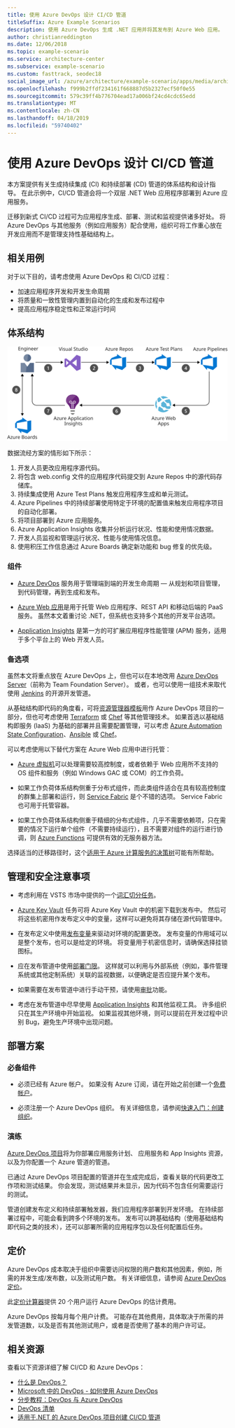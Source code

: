 ```yaml
---
title: 使用 Azure DevOps 设计 CI/CD 管道
titleSuffix: Azure Example Scenarios
description: 使用 Azure DevOps 生成 .NET 应用并将其发布到 Azure Web 应用。
author: christianreddington
ms.date: 12/06/2018
ms.topic: example-scenario
ms.service: architecture-center
ms.subservice: example-scenario
ms.custom: fasttrack, seodec18
social_image_url: /azure/architecture/example-scenario/apps/media/architecture-devops-dotnet-webapp.svg
ms.openlocfilehash: f999b2ffdf234161f668887d5b2327ecf50f0e55
ms.sourcegitcommit: 579c39ff4b776704ead17a006bf24cd4cdc65edd
ms.translationtype: MT
ms.contentlocale: zh-CN
ms.lasthandoff: 04/18/2019
ms.locfileid: "59740402"
---
```

# <a name="design-a-cicd-pipeline-using-azure-devops"></a>使用 Azure DevOps 设计 CI/CD 管道

本方案提供有关生成持续集成 (CI) 和持续部署 (CD) 管道的体系结构和设计指导。 在此示例中，CI/CD 管道会将一个双层 .NET Web 应用程序部署到 Azure 应用服务。

迁移到新式 CI/CD 过程可为应用程序生成、部署、测试和监视提供诸多好处。 将 Azure DevOps 与其他服务（例如应用服务）配合使用，组织可将工作重心放在开发应用而不是管理支持性基础结构上。

## <a name="relevant-use-cases"></a>相关用例

对于以下目的，请考虑使用 Azure DevOps 和 CI/CD 过程：

- 加速应用程序开发和开发生命周期
- 将质量和一致性管理内置到自动化的生成和发布过程中
- 提高应用程序稳定性和正常运行时间

## <a name="architecture"></a>体系结构

![使用 Azure DevOps 和 Azure 应用服务的 DevOps 方案中涉及的 Azure 组件体系结构示意图][architecture]

数据流经方案的情形如下所示：

1. 开发人员更改应用程序源代码。
2. 将包含 web.config 文件的应用程序代码提交到 Azure Repos 中的源代码存储库。
3. 持续集成使用 Azure Test Plans 触发应用程序生成和单元测试。
4. Azure Pipelines 中的持续部署使用特定于环境的配置值来触发应用程序项目的自动化部署。
5. 将项目部署到 Azure 应用服务。
6. Azure Application Insights 收集并分析运行状况、性能和使用情况数据。
7. 开发人员监视和管理运行状况、性能与使用情况信息。
8. 使用积压工作信息通过 Azure Boards 确定新功能和 bug 修复的优先级。

### <a name="components"></a>组件

- [Azure DevOps][vsts] 服务用于管理端到端的开发生命周期 &mdash; 从规划和项目管理，到代码管理，再到生成和发布。

- [Azure Web 应用][web-apps]是用于托管 Web 应用程序、REST API 和移动后端的 PaaS 服务。 虽然本文着重讨论 .NET，但系统也支持多个其他的开发平台选项。

- [Application Insights][application-insights] 是第一方的可扩展应用程序性能管理 (APM) 服务，适用于多个平台上的 Web 开发人员。

### <a name="alternatives"></a>备选项

虽然本文将重点放在 Azure DevOps 上，但也可以在本地改用 [Azure DevOps Server][azure-devops-server]（前称为 Team Foundation Server）。 或者，也可以使用一组技术来取代使用 [Jenkins][jenkins-on-azure] 的开源开发管道。

从基础结构即代码的角度看，可将[资源管理器模板][arm-templates]用作 Azure DevOps 项目的一部分，但也可考虑使用 [Terraform][terraform] 或 [Chef][chef] 等其他管理技术。 如果首选以基础结构即服务 (IaaS) 为基础的部署并且需要配置管理，可以考虑 [Azure Automation State Configuration][desired-state-configuration]、[Ansible][ansible] 或 [Chef][chef]。

可以考虑使用以下替代方案在 Azure Web 应用中进行托管：

- [Azure 虚拟机][compare-vm-hosting]可以处理需要较高控制度，或者依赖于 Web 应用所不支持的 OS 组件和服务（例如 Windows GAC 或 COM）的工作负荷。

- 如果工作负荷体系结构侧重于分布式组件，而此类组件适合在具有较高控制度的群集上部署和运行，则 [Service Fabric][service-fabric] 是个不错的选项。 Service Fabric 也可用于托管容器。

- 如果工作负荷体系结构侧重于精细的分布式组件，几乎不需要依赖项，只在需要的情况下运行单个组件（不需要持续运行），且不需要对组件的运行进行协调，则 [Azure Functions][azure-functions] 可提供有效的无服务器方法。

选择适当的迁移路径时，这个[适用于 Azure 计算服务的决策树](/azure/architecture/guide/technology-choices/compute-decision-tree)可能有所帮助。

## <a name="management-and-security-considerations"></a>管理和安全注意事项

- 考虑利用在 VSTS 市场中提供的一个[词汇切分任务][vsts-tokenization]。

- [Azure Key Vault][download-keyvault-secrets] 任务可将 Azure Key Vault 中的机密下载到发布中。 然后可将这些机密用作发布定义中的变量，这样可以避免将其存储在源代码管理中。

- 在发布定义中使用[发布变量][vsts-release-variables]来驱动对环境的配置更改。 发布变量的作用域可以是整个发布，也可以是给定的环境。 将变量用于机密信息时，请确保选择挂锁图标。

- 应在发布管道中使用[部署门限][vsts-deployment-gates]。 这样就可以利用与外部系统（例如，事件管理系统或其他定制系统）关联的监视数据，以便确定是否应提升某个发布。

- 如果需要在发布管道中进行手动干预，请使用[审批][vsts-approvals]功能。

- 考虑在发布管道中尽早使用 [Application Insights][application-insights] 和其他监视工具。 许多组织只在其生产环境中开始监视。 如果监视其他环境，则可以提前在开发过程中识别 Bug，避免生产环境中出现问题。

## <a name="deploy-the-scenario"></a>部署方案

### <a name="prerequisites"></a>必备组件

- 必须已经有 Azure 帐户。 如果没有 Azure 订阅，请在开始之前创建一个[免费帐户](https://azure.microsoft.com/free/?WT.mc_id=A261C142F)。

- 必须注册一个 Azure DevOps 组织。 有关详细信息，请参阅[快速入门：创建组织][vsts-account-create]。

### <a name="walk-through"></a>演练

[Azure DevOps 项目](/azure/devops-project/azure-devops-project-github)将为你部署应用服务计划、 应用服务和 App Insights 资源，以及为你配置一个 Azure 管道的管道。

已通过 Azure DevOps 项目配置的管道并在生成完成后，查看关联的代码更改工作项和测试结果。 你会发现，测试结果并未显示，因为代码不包含任何需要运行的测试。

管道创建发布定义和持续部署触发器，我们应用程序部署到开发环境。 在持续部署过程中，可能会看到跨多个环境的发布。 发布可以跨基础结构（使用基础结构即代码之类的技术），还可以部署所需的应用程序包以及任何配置后任务。

## <a name="pricing"></a>定价

Azure DevOps 成本取决于组织中需要访问权限的用户数和其他因素，例如，所需的并发生成/发布数，以及测试用户数。 有关详细信息，请参阅 [Azure DevOps 定价][vsts-pricing-page]。

此[定价计算器][vsts-pricing-calculator]提供 20 个用户运行 Azure DevOps 的估计费用。

Azure DevOps 按每月每个用户计费。 可能存在其他费用，具体取决于所需的并发管道数，以及是否有其他测试用户，或者是否使用了基本的用户许可证。

## <a name="related-resources"></a>相关资源

查看以下资源详细了解 CI/CD 和 Azure DevOps：

- [什么是 DevOps？][devops-whatis]
- [Microsoft 中的 DevOps - 如何使用 Azure DevOps][devops-microsoft]
- [分步教程：DevOps 与 Azure DevOps][devops-with-vsts]
- [DevOps 清单][devops-checklist]
- [适用于.NET 的 Azure DevOps 项目创建 CI/CD 管道][devops-project-create]

<!-- links -->

[ansible]: /azure/ansible/
[application-insights]: /azure/application-insights/app-insights-overview
[app-service-reference-architecture]: ../../reference-architectures/app-service-web-app/basic-web-app.md
[arm-templates]: /azure/azure-resource-manager/resource-group-overview#template-deployment
[architecture]: ./media/architecture-devops-dotnet-webapp.svg
[chef]: /azure/chef/
[design-patterns-availability]: /azure/architecture/patterns/category/availability
[design-patterns-resiliency]: /azure/architecture/patterns/category/resiliency
[design-patterns-scalability]: /azure/architecture/patterns/category/performance-scalability
[design-patterns-security]: /azure/architecture/patterns/category/security
[desired-state-configuration]: /azure/automation/automation-dsc-overview
[devops-microsoft]: /azure/devops/devops-at-microsoft/
[devops-with-vsts]: https://almvm.azurewebsites.net/labs/vsts/
[devops-checklist]: /azure/architecture/checklist/dev-ops
[application-insights]: https://azure.microsoft.com/services/application-insights/
[cloud-based-load-testing]: https://visualstudio.microsoft.com/team-services/cloud-load-testing/
[cloud-based-load-testing-on-premises]: /vsts/test/load-test/clt-with-private-machines?view=vsts
[jenkins-on-azure]: /azure/jenkins/
[devops-whatis]: /azure/devops/what-is-devops
[download-keyvault-secrets]: /vsts/pipelines/tasks/deploy/azure-key-vault?view=vsts
[resource-groups]: /azure/azure-resource-manager/resource-group-overview
[resiliency-app-service]: /azure/architecture/checklist/resiliency-per-service#app-service
[vsts]: /vsts/?view=vsts#pivot=services
[continuous-integration]: /azure/devops/what-is-continuous-integration
[continuous-delivery]: /azure/devops/what-is-continuous-delivery
[web-apps]: /azure/app-service/app-service-web-overview
[vsts-account-create]: /azure/devops/organizations/accounts/create-organization-msa-or-work-student?view=vsts
[vsts-approvals]: /vsts/pipelines/release/approvals/approvals?view=vsts
[devops-project]: https://portal.azure.com/?feature.customportal=false#create/Microsoft.AzureProject
[vsts-deployment-gates]: /vsts/pipelines/release/approvals/gates?view=vsts
[vsts-pricing-calculator]: https://azure.com/e/498aa024454445a8a352e75724f900b1
[vsts-pricing-page]: https://azure.microsoft.com/pricing/details/visual-studio-team-services/
[vsts-release-variables]: /vsts/pipelines/release/variables?view=vsts&tabs=batch
[vsts-tokenization]: https://marketplace.visualstudio.com/search?term=token&target=VSTS&category=All%20categories&sortBy=Relevance
[azure-key-vault]: /azure/key-vault/key-vault-overview
[infra-as-code]: https://blogs.msdn.microsoft.com/mvpawardprogram/2018/02/13/infrastructure-as-code/
[azure-devops-server]: https://visualstudio.microsoft.com/tfs/
[infra-as-code]: https://blogs.msdn.microsoft.com/mvpawardprogram/2018/02/13/infrastructure-as-code/
[service-fabric]: /azure/service-fabric/
[azure-functions]: /azure/azure-functions/
[azure-containers]: https://azure.microsoft.com/overview/containers/
[compare-vm-hosting]: /azure/app-service/choose-web-site-cloud-service-vm
[app-insights-cd-monitoring]: /azure/application-insights/app-insights-vsts-continuous-monitoring
[azure-region-pair-bcdr]: /azure/best-practices-availability-paired-regions
[devops-project-create]: /azure/devops-project/azure-devops-project-aspnet-core
[terraform]: /azure/terraform/
